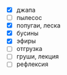 - [x] джапа
- [ ] пылесос 
- [x] попугаи, леска
- [x] бусины
- [x] эфиры
- [ ] отгрузка
- [ ] груши, лекция
- [ ] рефлексия 